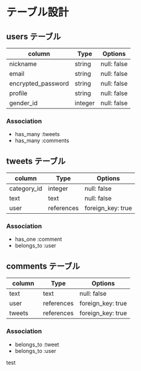 # テーブル設計

## users テーブル

| column             | Type  | Options      |
| -------------------|--------|-------------|
| nickname           | string | null: false |
| email              | string | null: false |
| encrypted_password | string | null: false |
| profile            | string | null: false |
| gender_id          | integer | null: false |

### Association

- has_many :tweets
- has_many :comments

## tweets テーブル

| column　    | Type               | Options    |
| -----------|--------------------|-------------|
| category_id| integer            | null: false |
| text       | text               | null: false |
| user       | references   | foreign_key: true |

### Association

- has_one :comment
- belongs_to :user

## comments テーブル

| column　   | Type     | Options             |
| ----------|-----------|--------------------|
| text      | text       | null: false       |
| user      | references | foreign_key: true |
| tweets    | references | foreign_key: true |　　　

### Association

- belongs_to :tweet
- belongs_to :user

test